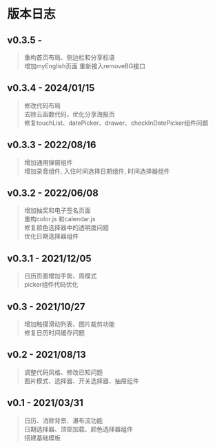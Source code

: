 # 版本日志
## v0.3.5 - 
> 重构首页布局、侧边栏和分享标语<br>
> 增加myEnglish页面
> 重新接入removeBG接口

## v0.3.4 - 2024/01/15
> 修改代码布局<br>
> 去除云函数代码，优化分享海报页<br>
> 修复touchList、datePicker、drawer、checkInDatePicker组件问题

## v0.3.3 - 2022/08/16
> 增加通用弹窗组件<br>
> 增加录音组件, 入住时间选择日期组件, 时间选择器组件<br>

## v0.3.2 - 2022/06/08
> 增加抽奖和电子签名页面<br>
> 重构color.js 和calendar.js<br>
> 修复颜色选择器中的透明度问题<br>
> 优化日期选择器组件

## v0.3.1 - 2021/12/05
> 日历页面增加手势、周模式<br>
> picker组件代码优化

## v0.3 - 2021/10/27
> 增加触摸滑动列表、图片裁剪功能<br>
> 修复日历时间缓存问题

## v0.2 - 2021/08/13
> 调整代码风格、修改已知问题<br>
> 图片模式、选择器、开关选择器、抽屉组件<br>

## v0.1 - 2021/03/31
> 日历、消除背景、瀑布流功能<br>
> 日期选择器、顶部加载、颜色选择器组件<br>
> 搭建基础模板<br>
